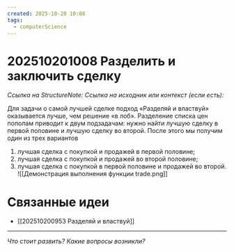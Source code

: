 ```yaml
---
created: 2025-10-20 10:08
tags:
  - computerScience
---
```

# 202510201008 Разделить и заключить сделку

*Ссылка на StructureNote:*
*Ссылка на исходник или контекст (если есть):* 

Для задачи о самой лучшей сделке подход «Разделяй и властвуй» оказывается лучше, чем решение «в лоб». Разделение списка цен пополам приводит к двум подзадачам: нужно найти лучшую сделку в первой половине и лучшую сделку во второй. После этого мы получим один из трех вариантов

1) лучшая сделка с покупкой и продажей в первой половине; 
2) лучшая сделка с покупкой и продажей во второй половине; 
3) лучшая сделка с покупкой в первой половине и продажей во второй.
![[Демонстрация выполнения функции trade.png]]

# Связанные идеи

- [[202510200953 Разделяй и властвуй]]
---

*Что стоит развить? Какие вопросы возникли?*
